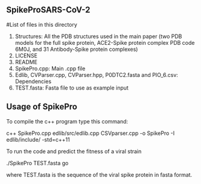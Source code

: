 ## SpikeProSARS-CoV-2



#List of files in this directory

1) Structures: All the PDB structures used in the main paper (two PDB models for the full spike protein, ACE2-Spike protein complex PDB code 6M0J, and 31 Antibody-Spike protein complexes)
2) LICENSE
3) README
4) SpikePro.cpp: Main .cpp file
5) Edlib, CVParser.cpp, CVParser.hpp, P0DTC2.fasta and PIO_6.csv: Dependencies
6) TEST.fasta: Fasta file to use as example input 


## Usage of SpikePro

To compile the c++ program type this command:

c++ SpikePro.cpp edlib/src/edlib.cpp CSVparser.cpp -o SpikePro -I edlib/include/ -std=c++11

To run the code and predict the fitness of a viral strain 

./SpikePro TEST.fasta go

where TEST.fasta is the sequence of the viral spike protein in fasta format.  


